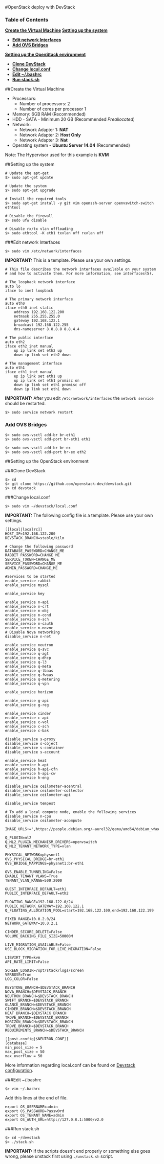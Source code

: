 #OpenStack deploy with DevStack

### Table of Contents
**[Create the Virtual Machine](#create-the-virtual-machine)**
**[Setting up the system](#setting-up-the-system)**

- **[Edit network Interfaces](#edit-network-interfaces)**
- **[Add OVS Bridges](#add-ovs-bridges)**

**[Setting up the OpenStack environment](#setting-up-the-openstack-environment)**

- **[Clone DevStack](#clone-devstack)**
- **[Change local.conf](#change-local-conf)**
- **[Edit ~/.bashrc](#edit-bashrc)**
- **[Run stack.sh](#run-stack-sh)**

##Create the Virtual Machine
- Processors:
	- Number of processors: 2
	- Number of cores per processor 1
- Memory: 6GB RAM (Recommended)
- HDD - SATA - Minimum 20 GB (Recommended *Preallocated*)
- Network:
	- Network Adapter 1:  **NAT**
	- Network Adapter 2:  **Host Only**
	- Network Adapter 3:  **Nat**
- Operating system - **Ubuntu Server 14.04** (Recommended) 

Note: The Hypervisor used for this example is **KVM**

##Setting up the system
```
# Update the apt-get
$> sudo apt-get update

# Update the system
$> sudo apt-get upgrade

# Install the required tools
$> sudo apt-get install -y git vim openssh-server openvswitch-switch ethtool

# Disable the firewall
$> sudo ufw disable

# Disable rx/tx vlan offloading
$> sudo ethtool -K eth1 txvlan off rxvlan off
```

###Edit network Interfaces
```
$> sudo vim /etc/network/interfaces
```

**IMPORTANT:** This is a template. Please use your own settings.
```
# This file describes the network interfaces available on your system
# and how to activate them. For more information, see interfaces(5).

# The loopback network interface
auto lo
iface lo inet loopback

# The primary network interface
auto eth0
iface eth0 inet static
	address 192.168.122.200
	netmask 255.255.255.0
	gateway 192.168.122.1
	broadcast 192.168.122.255
	dns-nameserver 8.8.8.8 8.8.4.4

# The public interface
auto eth2
iface eth2 inet manual
	up ip link set eth2 up
	down ip link set eth2 down

# The management interface
auto eth1
iface eth1 inet manual
	up ip link set eth1 up
	up ip link set eth1 promisc on
	down ip link set eth1 promisc off
	down ip link set eth1 down

```

**IMPORTANT:** After you edit ```/etc/network/interfaces``` the ```network service``` should be restarted.
```
$> sudo service network restart
```

### Add OVS Bridges
```
$> sudo ovs-vsctl add-br br-eth1
$> sudo ovs-vsctl add-port br-eth1 eth1

$> sudo ovs-vsctl add-br br-ex
$> sudo ovs-vsctl add-port br-ex eth2
```

##Setting up the OpenStack environment

###Clone DevStack
```
$> cd
$> git clone https://github.com/openstack-dev/devstack.git
$> cd devstack
```
###Change local.conf
```
$> sudo vim ~/devstack/local.conf
```

**IMPORTANT:** The following config file is a template. Please use your own settings.
```
[[local|localrc]]
HOST_IP=192.168.122.200
DEVSTACK_BRANCH=stable/kilo

# Change the following password
DATABASE_PASSWORD=CHANGE_ME
RABBIT_PASSWORD=CHANGE_ME
SERVICE_TOKEN=CHANGE_ME
SERVICE_PASSWORD=CHANGE_ME
ADMIN_PASSWORD=CHANGE_ME

#Services to be started
enable_service rabbit
enable_service mysql

enable_service key

enable_service n-api
enable_service n-crt
enable_service n-obj
enable_service n-cond
enable_service n-sch
enable_service n-cauth
enable_service n-novnc
# Disable Nova networking
disable_service n-net

enable_service neutron
enable_service q-svc
enable_service q-agt
enable_service q-dhcp
enable_service q-l3
enable_service q-meta
enable_service q-lbaas
enable_service q-fwaas
enable_service q-metering
enable_service q-vpn

enable_service horizon

enable_service g-api
enable_service g-reg

enable_service cinder
enable_service c-api
enable_service c-vol
enable_service c-sch
enable_service c-bak

disable_service s-proxy
disable_service s-object
disable_service s-container
disable_service s-account

enable_service heat
enable_service h-api
enable_service h-api-cfn
enable_service h-api-cw
enable_service h-eng

disable_service ceilometer-acentral
disable_service ceilometer-collector
disable_service ceilometer-api

disable_service tempest

# To add a local compute node, enable the following services
disable_service n-cpu
disable_service ceilometer-acompute

IMAGE_URLS+=",https://people.debian.org/~aurel32/qemu/amd64/debian_wheezy_amd64_standard.qcow2"

Q_PLUGIN=ml2
Q_ML2_PLUGIN_MECHANISM_DRIVERS=openvswitch
Q_ML2_TENANT_NETWORK_TYPE=vlan

PHYSICAL_NETWORK=physnet1
OVS_PHYSICAL_BRIDGE=br-eth1
OVS_BRIDGE_MAPPINGS=physnet1:br-eth1

OVS_ENABLE_TUNNELING=False
ENABLE_TENANT_VLANS=True
TENANT_VLAN_RANGE=500:2000

GUEST_INTERFACE_DEFAULT=eth1
PUBLIC_INTERFACE_DEFAULT=eth2

FLOATING_RANGE=192.168.122.0/24
PUBLIC_NETWORK_GATEWAY=192.168.122.1
Q_FLOATING_ALLOCATION_POOL=start=192.168.122.100,end=192.168.122.199

FIXED_RANGE=10.0.2.0/24
NETWORK_GATEWAY=10.0.2.1

CINDER_SECURE_DELETE=False
VOLUME_BACKING_FILE_SIZE=50000M

LIVE_MIGRATION_AVAILABLE=False
USE_BLOCK_MIGRATION_FOR_LIVE_MIGRATION=False

LIBVIRT_TYPE=kvm
API_RATE_LIMIT=False

SCREEN_LOGDIR=/opt/stack/logs/screen
VERBOSE=True
LOG_COLOR=False

KEYSTONE_BRANCH=$DEVSTACK_BRANCH
NOVA_BRANCH=$DEVSTACK_BRANCH
NEUTRON_BRANCH=$DEVSTACK_BRANCH
SWIFT_BRANCH=$DEVSTACK_BRANCH
GLANCE_BRANCH=$DEVSTACK_BRANCH
CINDER_BRANCH=$DEVSTACK_BRANCH
HEAT_BRANCH=$DEVSTACK_BRANCH
TROVE_BRANCH=$DEVSTACK_BRANCH
HORIZON_BRANCH=$DEVSTACK_BRANCH
TROVE_BRANCH=$DEVSTACK_BRANCH
REQUIREMENTS_BRANCH=$DEVSTACK_BRANCH

[[post-config|$NEUTRON_CONF]]
[database]
min_pool_size = 5
max_pool_size = 50
max_overflow = 50

```
More information regarding local.conf can be found on [Devstack configuration](http://docs.openstack.org/developer/devstack/configuration.html).

###Edit ~/.bashrc
```
$> vim ~/.bashrc
```

Add this lines at the end of file.
```
export OS_USERNAME=admin
export OS_PASSWORD=Passw0rd
export OS_TENANT_NAME=admin
export OS_AUTH_URL=http://127.0.0.1:5000/v2.0
```

###Run stack.sh
```
$> cd ~/devstack
$> ./stack.sh
```

**IMPORTANT:** If the scripts doesn't end properly or something else goes wrong, please unstack first using ```./unstack.sh``` script.